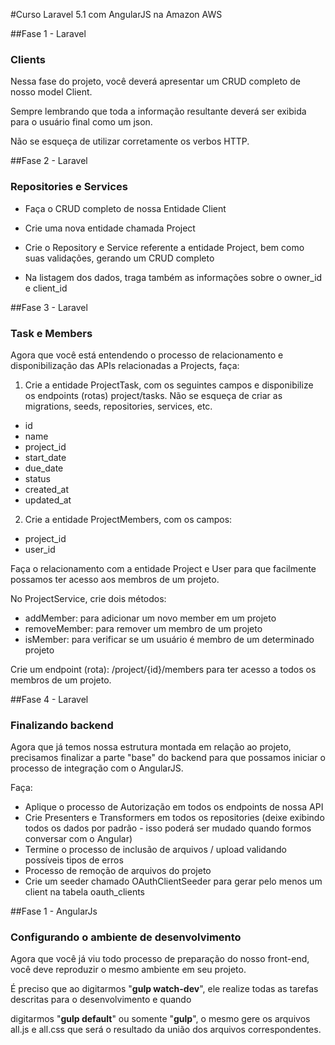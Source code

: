 #Curso Laravel 5.1 com AngularJS na Amazon AWS

##Fase 1 - Laravel
### Clients
Nessa fase do projeto, você deverá apresentar um CRUD completo de nosso model Client.

Sempre lembrando que toda a informação resultante deverá ser exibida para o usuário final como um json.

Não se esqueça de utilizar corretamente os verbos HTTP.

##Fase 2 - Laravel
### Repositories e Services
* Faça o CRUD completo de nossa Entidade Client

* Crie uma nova entidade chamada Project

* Crie o Repository e Service referente a entidade Project, bem como suas validações, gerando um CRUD completo

* Na listagem dos dados, traga também as informações sobre o owner_id e client_id

##Fase 3 - Laravel
### Task e Members
Agora que você está entendendo o processo de relacionamento e disponibilização das APIs relacionadas a Projects, faça:

1) Crie a entidade ProjectTask, com os seguintes campos e disponibilize os endpoints (rotas) project/tasks.
Não se esqueça de criar as migrations, seeds, repositories, services, etc.

- id
- name
- project_id 
- start_date
- due_date
- status
- created_at
- updated_at

2) Crie a entidade ProjectMembers, com os campos:

- project_id
- user_id

Faça o relacionamento com a entidade Project e User para que facilmente possamos ter acesso aos membros de um projeto.

No ProjectService, crie dois métodos:

- addMember: para adicionar um novo member em um projeto
- removeMember: para remover um membro de um projeto
- isMember: para verificar se um usuário é membro de um determinado projeto

Crie um endpoint (rota): /project/{id}/members para ter acesso a todos os membros de um projeto.

##Fase 4 - Laravel
### Finalizando backend

Agora que já temos nossa estrutura montada em relação ao projeto, precisamos finalizar a parte "base" do backend para que possamos iniciar o processo de integração com o AngularJS.

Faça:

* Aplique o processo de Autorização em todos os endpoints de nossa API
* Crie Presenters e Transformers em todos os repositories (deixe exibindo todos os dados por padrão - isso poderá ser mudado quando formos conversar com o Angular)
* Termine o processo de inclusão de arquivos / upload validando possíveis tipos de erros
* Processo de remoção de arquivos do projeto
* Crie um seeder chamado OAuthClientSeeder para gerar pelo menos um client na tabela oauth_clients

##Fase 1 - AngularJs
### Configurando o ambiente de desenvolvimento
Agora que você já viu todo processo de preparação do nosso front-end, você deve reproduzir o mesmo ambiente em seu projeto.

É preciso que ao digitarmos "**gulp watch-dev**", ele realize todas as tarefas descritas para o desenvolvimento e quando

digitarmos "**gulp default**" ou somente "**gulp**", o mesmo gere os arquivos all.js e all.css que será o resultado da união dos arquivos correspondentes.